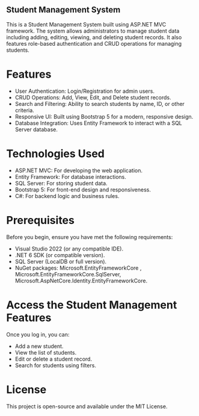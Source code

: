 ## Student Management System
This is a Student Management System built using ASP.NET MVC framework. The system allows administrators to manage student data including adding, editing, viewing, and deleting student records. It also features role-based authentication and CRUD operations for managing students.

# Features
- User Authentication: Login/Registration for admin users.
- CRUD Operations: Add, View, Edit, and Delete student records.
- Search and Filtering: Ability to search students by name, ID, or other criteria.
- Responsive UI: Built using Bootstrap 5 for a modern, responsive design.
- Database Integration: Uses Entity Framework to interact with a SQL Server database.
# Technologies Used
- ASP.NET MVC: For developing the web application.
- Entity Framework: For database interactions.
- SQL Server: For storing student data.
- Bootstrap 5: For front-end design and responsiveness.
- C#: For backend logic and business rules.

# Prerequisites
Before you begin, ensure you have met the following requirements:
- Visual Studio 2022 (or any compatible IDE).
- .NET 6 SDK (or compatible version).
- SQL Server (LocalDB or full version).
- NuGet packages:
Microsoft.EntityFrameworkCore , Microsoft.EntityFrameworkCore.SqlServer, Microsoft.AspNetCore.Identity.EntityFrameworkCore.
# Access the Student Management Features
Once you log in, you can:
- Add a new student.
- View the list of students.
- Edit or delete a student record.
- Search for students using filters.

# License
This project is open-source and available under the MIT License.
